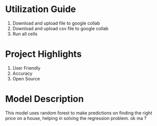 # **Utilization Guide**
1. Download and upload file to google collab
2. Download and upload csv file to google collab
3. Run all cells

# **Project Highlights**
1. User Friendly
2. Accuracy
3. Open Source

# **Model Description**
This model uses random forest to make predictions on finding the right price on a house, helping in solving the regression problem.
ok ma ?
